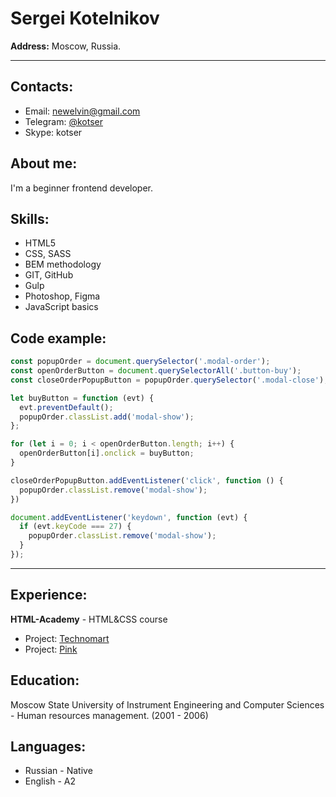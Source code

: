 # Sergei Kotelnikov
**Address:** Moscow, Russia.
***

## Contacts:

* Email: [newelvin@gmail.com](mailto:newelvin@gmail.com)
* Telegram: [@kotser](https://t.me/kotser)
* Skype: kotser

## About me:
I'm a beginner frontend developer.

## Skills:
* HTML5
* CSS, SASS
* BEM methodology
* GIT, GitHub
* Gulp
* Photoshop, Figma
* JavaScript basics

## Code example:
``` JavaScript
const popupOrder = document.querySelector('.modal-order');
const openOrderButton = document.querySelectorAll('.button-buy');
const closeOrderPopupButton = popupOrder.querySelector('.modal-close');

let buyButton = function (evt) {
  evt.preventDefault();
  popupOrder.classList.add('modal-show');
};

for (let i = 0; i < openOrderButton.length; i++) {
  openOrderButton[i].onclick = buyButton;
}

closeOrderPopupButton.addEventListener('click', function () {
  popupOrder.classList.remove('modal-show');
})

document.addEventListener('keydown', function (evt) {
  if (evt.keyCode === 27) {
    popupOrder.classList.remove('modal-show');
  }
});
```
***
## Experience:
**HTML-Academy** - HTML&CSS course
- Project: [Technomart](https://github.com/kotser1/Technomart)
- Project: [Pink](https://github.com/kotser1/pink) 

## Education:
Moscow State University of Instrument Engineering and Computer Sciences - Human resources management. (2001 - 2006)

## Languages:
* Russian - Native
* English - A2